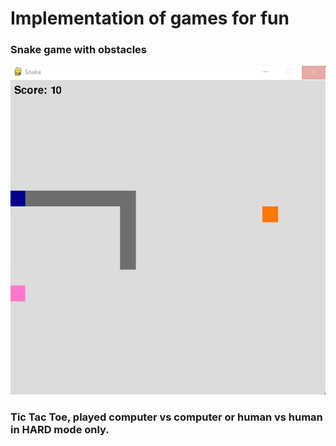 # Implementation of games for fun 

### Snake game with obstacles 
![Snake](./snake/snake.png?raw=true "Snake")

### Tic Tac Toe, played computer vs computer or human vs human in HARD mode only. 

